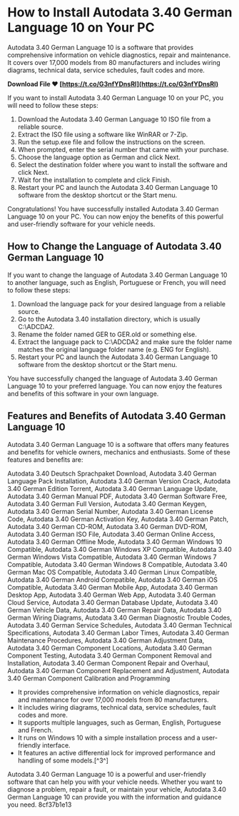 
 
# How to Install Autodata 3.40 German Language 10 on Your PC
 
Autodata 3.40 German Language 10 is a software that provides comprehensive information on vehicle diagnostics, repair and maintenance. It covers over 17,000 models from 80 manufacturers and includes wiring diagrams, technical data, service schedules, fault codes and more.
 
**Download File ❤ [https://t.co/G3nfYDnsRl](https://t.co/G3nfYDnsRl)**


 
If you want to install Autodata 3.40 German Language 10 on your PC, you will need to follow these steps:
 
1. Download the Autodata 3.40 German Language 10 ISO file from a reliable source.
2. Extract the ISO file using a software like WinRAR or 7-Zip.
3. Run the setup.exe file and follow the instructions on the screen.
4. When prompted, enter the serial number that came with your purchase.
5. Choose the language option as German and click Next.
6. Select the destination folder where you want to install the software and click Next.
7. Wait for the installation to complete and click Finish.
8. Restart your PC and launch the Autodata 3.40 German Language 10 software from the desktop shortcut or the Start menu.

Congratulations! You have successfully installed Autodata 3.40 German Language 10 on your PC. You can now enjoy the benefits of this powerful and user-friendly software for your vehicle needs.
  
## How to Change the Language of Autodata 3.40 German Language 10
 
If you want to change the language of Autodata 3.40 German Language 10 to another language, such as English, Portuguese or French, you will need to follow these steps:

1. Download the language pack for your desired language from a reliable source.
2. Go to the Autodata 3.40 installation directory, which is usually C:\\ADCDA2.
3. Rename the folder named GER to GER.old or something else.
4. Extract the language pack to C:\\ADCDA2 and make sure the folder name matches the original language folder name (e.g. ENG for English).
5. Restart your PC and launch the Autodata 3.40 German Language 10 software from the desktop shortcut or the Start menu.

You have successfully changed the language of Autodata 3.40 German Language 10 to your preferred language. You can now enjoy the features and benefits of this software in your own language.
 
## Features and Benefits of Autodata 3.40 German Language 10
 
Autodata 3.40 German Language 10 is a software that offers many features and benefits for vehicle owners, mechanics and enthusiasts. Some of these features and benefits are:
 
Autodata 3.40 Deutsch Sprachpaket Download,  Autodata 3.40 German Language Pack Installation,  Autodata 3.40 German Version Crack,  Autodata 3.40 German Edition Torrent,  Autodata 3.40 German Language Update,  Autodata 3.40 German Manual PDF,  Autodata 3.40 German Software Free,  Autodata 3.40 German Full Version,  Autodata 3.40 German Keygen,  Autodata 3.40 German Serial Number,  Autodata 3.40 German License Code,  Autodata 3.40 German Activation Key,  Autodata 3.40 German Patch,  Autodata 3.40 German CD-ROM,  Autodata 3.40 German DVD-ROM,  Autodata 3.40 German ISO File,  Autodata 3.40 German Online Access,  Autodata 3.40 German Offline Mode,  Autodata 3.40 German Windows 10 Compatible,  Autodata 3.40 German Windows XP Compatible,  Autodata 3.40 German Windows Vista Compatible,  Autodata 3.40 German Windows 7 Compatible,  Autodata 3.40 German Windows 8 Compatible,  Autodata 3.40 German Mac OS Compatible,  Autodata 3.40 German Linux Compatible,  Autodata 3.40 German Android Compatible,  Autodata 3.40 German iOS Compatible,  Autodata 3.40 German Mobile App,  Autodata 3.40 German Desktop App,  Autodata 3.40 German Web App,  Autodata 3.40 German Cloud Service,  Autodata 3.40 German Database Update,  Autodata 3.40 German Vehicle Data,  Autodata 3.40 German Repair Data,  Autodata 3.40 German Wiring Diagrams,  Autodata 3.40 German Diagnostic Trouble Codes,  Autodata 3.40 German Service Schedules,  Autodata 3.40 German Technical Specifications,  Autodata 3.40 German Labor Times,  Autodata 3.40 German Maintenance Procedures,  Autodata 3.40 German Adjustment Data,  Autodata 3.40 German Component Locations,  Autodata 3.40 German Component Testing,  Autodata 3.40 German Component Removal and Installation,  Autodata 3.40 German Component Repair and Overhaul,  Autodata 3.40 German Component Replacement and Adjustment,  Autodata 3.40 German Component Calibration and Programming

- It provides comprehensive information on vehicle diagnostics, repair and maintenance for over 17,000 models from 80 manufacturers.
- It includes wiring diagrams, technical data, service schedules, fault codes and more.
- It supports multiple languages, such as German, English, Portuguese and French.
- It runs on Windows 10 with a simple installation process and a user-friendly interface.
- It features an active differential lock for improved performance and handling of some models.[^3^]

Autodata 3.40 German Language 10 is a powerful and user-friendly software that can help you with your vehicle needs. Whether you want to diagnose a problem, repair a fault, or maintain your vehicle, Autodata 3.40 German Language 10 can provide you with the information and guidance you need.
 8cf37b1e13
 
